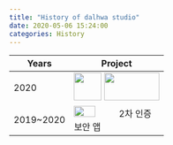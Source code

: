 ```yaml
---
title: "History of dalhwa studio"
date: 2020-05-06 15:24:00
categories: History
---
```


| Years | Project |
| - | - |
| 2020 | <img src="https://user-images.githubusercontent.com/64881706/82163721-cd73b100-98e7-11ea-9295-35e93432b37d.jpg" width = "50" height = "50"> <img src="https://user-images.githubusercontent.com/64881706/82163724-da90a000-98e7-11ea-8634-c86139f431f3.png" width = "100" height = "50" > |
| 2019~2020 | <img src="https://user-images.githubusercontent.com/64881706/82164542-1b8ab380-98ec-11ea-90e7-d90b2b976971.png" width = "50%" height = "50%" >  2차 인증 보안 앱|


